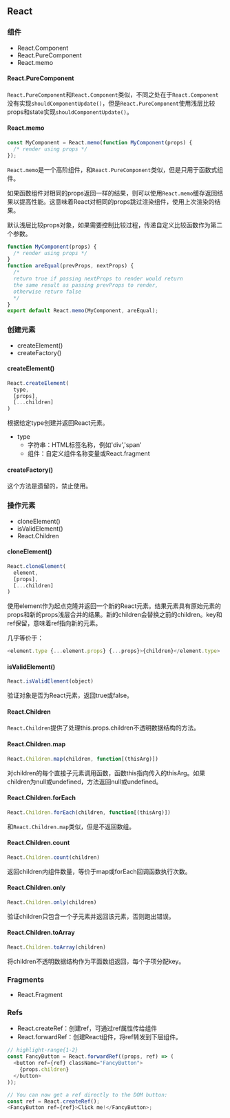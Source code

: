 ## React

### 组件

* React.Component
* React.PureComponent
* React.memo

#### React.PureComponent

`React.PureComponent`和`React.Component`类似，不同之处在于`React.Component`没有实现`shouldComponentUpdate()`，但是`React.PureComponent`使用浅层比较props和state实现`shouldComponentUpdate()`。

#### React.memo

```js
const MyComponent = React.memo(function MyComponent(props) {
  /* render using props */
});
```

`React.memo`是一个高阶组件，和`React.PureComponent`类似，但是只用于函数式组件。

如果函数组件对相同的props返回一样的结果，则可以使用`React.memo`缓存返回结果以提高性能。这意味着React对相同的props跳过渲染组件，使用上次渲染的结果。

默认浅层比较props对象，如果需要控制比较过程，传递自定义比较函数作为第二个参数。

```js
function MyComponent(props) {
  /* render using props */
}
function areEqual(prevProps, nextProps) {
  /*
  return true if passing nextProps to render would return
  the same result as passing prevProps to render,
  otherwise return false
  */
}
export default React.memo(MyComponent, areEqual);
```

### 创建元素

* createElement()
* createFactory()

#### createElement()

```js
React.createElement(
  type,
  [props],
  [...children]
)
```

根据给定type创建并返回React元素。

* type
  * 字符串：HTML标签名称，例如'div','span'
  * 组件：自定义组件名称变量或React.fragment

#### createFactory()

这个方法是遗留的，禁止使用。

### 操作元素

* cloneElement()
* isValidElement()
* React.Children

#### cloneElement()

```js
React.cloneElement(
  element,
  [props],
  [...children]
)
```

使用element作为起点克隆并返回一个新的React元素。结果元素具有原始元素的props和新的props浅层合并的结果。新的children会替换之前的children。key和ref保留，意味着ref指向新的元素。

几乎等价于：
```js
<element.type {...element.props} {...props}>{children}</element.type>
```

#### isValidElement()

```js
React.isValidElement(object)
```
验证对象是否为React元素，返回true或false。

#### React.Children

`React.Children`提供了处理this.props.children不透明数据结构的方法。

#### React.Children.map

```js
React.Children.map(children, function[(thisArg)])
```
对children的每个直接子元素调用函数，函数this指向传入的thisArg。如果children为null或undefined，方法返回null或undefined。

#### React.Children.forEach

```js
React.Children.forEach(children, function[(thisArg)])
```
和`React.Children.map`类似，但是不返回数组。

#### React.Children.count

```js
React.Children.count(children)
```
返回children内组件数量，等价于map或forEach回调函数执行次数。

#### React.Children.only

```js
React.Children.only(children)
```
验证children只包含一个子元素并返回该元素，否则跑出错误。

#### React.Children.toArray

```js
React.Children.toArray(children)
```
将children不透明数据结构作为平面数组返回，每个子项分配key。

### Fragments

* React.Fragment

### Refs

* React.createRef：创建ref，可通过ref属性传给组件
* React.forwardRef：创建React组件，将ref转发到下层组件。

```js
// highlight-range{1-2}
const FancyButton = React.forwardRef((props, ref) => (
  <button ref={ref} className="FancyButton">
    {props.children}
  </button>
));

// You can now get a ref directly to the DOM button:
const ref = React.createRef();
<FancyButton ref={ref}>Click me!</FancyButton>;
```
